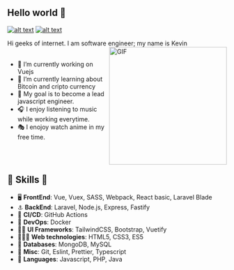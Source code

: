 ## Hello world 👋

[![alt text][1.1]][1]
[![alt text][2.1]][2]


<!-- links to social media icons -->
<!-- no need to change these -->


[1.1]: http://i.imgur.com/tXSoThF.png (twitter icon with padding)
[2.1]: http://i.imgur.com/0o48UoR.png (github icon with padding)


[1]: https://twitter.com/deskmendez
[2]: https://www.github.com/carlsednaoui


Hi geeks of internet. I am software engineer; my name is Kevin 
<br>
<img align="right" height="270px" alt="GIF" src="https://i.pinimg.com/originals/e4/26/70/e426702edf874b181aced1e2fa5c6cde.gif" />
<br>
- 🔭 I’m currently working on Vuejs
- 🌱 I’m currently learning about Bitcoin and cripto currency
- 🎯 My goal is to become a lead javascript engineer.
- 🎧 I enjoy listening to music while working everytime.
- 🎭 I enojoy watch anime in my free time.

<br>
<br>


##  🎉 Skills  🎉
- 🖥 **FrontEnd**: Vue, Vuex, SASS, Webpack, React basic, Laravel Blade
- ⚓️ **BackEnd**: Laravel, Node.js, Express, Fastify
- 🚀 **CI/CD**: GitHub Actions
- 🚢 **DevOps**: Docker
- ✍🏻 **UI Frameworks**: TailwindCSS, Bootstrap, Vuetify
- 👨🏼‍💻 **Web technologies**: HTML5, CSS3, ES5
- 💾 **Databases**: MongoDB, MySQL
- 🤖 **Misc**: Git, Eslint, Prettier, Typescript
- 👾 **Languages**: Javascript, PHP, Java

